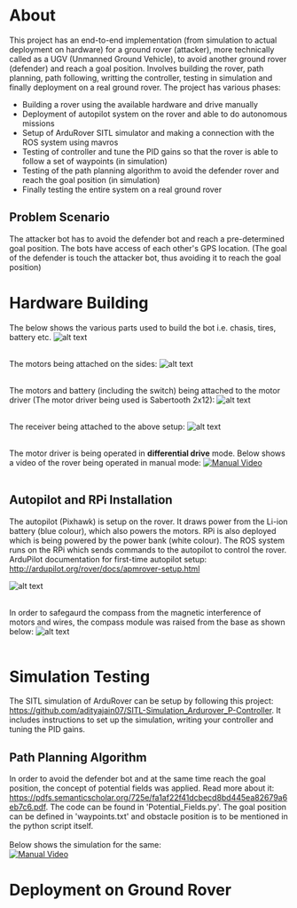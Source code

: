 # About
This project has an end-to-end implementation (from simulation to actual deployment on hardware) for a ground rover (attacker), more technically called as a UGV (Unmanned Ground Vehicle), to avoid another ground rover (defender) and reach a goal position. Involves building the rover, path planning, path following, writting the controller, testing in simulation and finally deployment on a real ground rover.
The project has various phases:
* Building a rover using the available hardware and drive manually
* Deployment of autopilot system on the rover and able to do autonomous missions
* Setup of ArduRover SITL simulator and making a connection with the ROS system using mavros
* Testing of controller and tune the PID gains so that the rover is able to follow a set of waypoints (in simulation)
* Testing of the path planning algorithm to avoid the defender rover and reach the goal position (in simulation)
* Finally testing the entire system on a real ground rover

## Problem Scenario
The attacker bot has to avoid the defender bot and reach a pre-determined goal position. The bots have access of each other's GPS location. (The goal of the defender is touch the attacker bot, thus avoiding it to reach the goal position)

# Hardware Building
The below shows the various parts used to build the bot i.e. chasis, tires, battery etc.
![alt text](https://github.com/adityajain07/Attacker-Rover_Hardware_Software/blob/master/Photos/IMG_20180227_113330963.jpg) <br/>
<br/>

The motors being attached on the sides:
![alt text](https://github.com/adityajain07/Attacker-Rover_Hardware_Software/blob/master/Photos/IMG_20180227_141142109.jpg) <br/>
<br/>


The motors and battery (including the switch) being attached to the motor driver (The motor driver being used is Sabertooth 2x12):
![alt text](https://github.com/adityajain07/Attacker-Rover_Hardware_Software/blob/master/Photos/IMG_20180313_091100959.jpg) <br/>
<br/>

The receiver being attached to the above setup:
![alt text](https://github.com/adityajain07/Attacker-Rover_Hardware_Software/blob/master/Photos/IMG_20180313_091128471.jpg) <br/>
<br/>

The motor driver is being operated in **differential drive** mode. Below shows a video of the rover being operated in manual mode:
[![Manual Video](https://github.com/adityajain07/Attacker-Rover_Hardware_Software/blob/master/Photos/Screen%20Shot%202018-06-02%20at%207.10.25%20PM.png)](https://www.youtube.com/watch?v=ZhnLZOoGwi0 "Manual Video")
<br/>
<br/>

## Autopilot and RPi Installation
The autopilot (Pixhawk) is setup on the rover. It draws power from the Li-ion battery (blue colour), which also powers the motors. RPi is also deployed which is being powered by the power bank (white colour). The ROS system runs on the RPi which sends commands to the autopilot to control the rover. ArduPilot documentation for first-time autopilot setup: http://ardupilot.org/rover/docs/apmrover-setup.html <br/>

![alt text](https://github.com/adityajain07/Attacker-Rover_Hardware_Software/blob/master/Photos/IMG_20180418_195946615.jpg) <br/>
<br/>

In order to safegaurd the compass from the magnetic interference of motors and wires, the compass module was raised from the base as shown below:
![alt text](https://github.com/adityajain07/Attacker-Rover_Hardware_Software/blob/master/Photos/IMG_20180429_154743374.jpg) <br/>
<br/>

 
# Simulation Testing
The SITL simulation of ArduRover can be setup by following this project: https://github.com/adityajain07/SITL-Simulation_Ardurover_P-Controller. It includes instructions to set up the simulation, writing your controller and tuning the PID gains.

## Path Planning Algorithm
In order to avoid the defender bot and at the same time reach the goal position, the concept of potential fields was applied. Read more about it: https://pdfs.semanticscholar.org/725e/fa1af22f41dcbecd8bd445ea82679a6eb7c6.pdf. The code can be found in 'Potential_Fields.py'. The goal position can be defined in 'waypoints.txt' and obstacle position is to be mentioned in the python script itself.
<br/>
<br/>
Below shows the simulation for the same:<br/>
[![Manual Video](https://github.com/adityajain07/Attacker-Rover_Hardware_Software/blob/master/Photos/Screen%20Shot%202018-06-02%20at%207.10.25%20PM.png)](https://www.youtube.com/watch?v=C4m1UPOL8Ak "Manual Video")


# Deployment on Ground Rover
